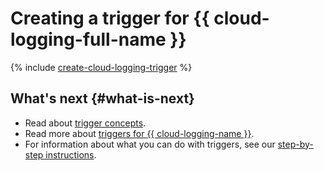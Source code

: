# Creating a trigger for {{ cloud-logging-full-name }}

{% include [create-cloud-logging-trigger](../../../_includes/functions/cloud-logging-trigger-create.md) %}

## What's next {#what-is-next}

- Read about [trigger concepts](../../concepts/trigger/index.md).
- Read more about [triggers for {{ cloud-logging-name }}](../../concepts/trigger/cloud-logging-trigger.md).
- For information about what you can do with triggers, see our [step-by-step instructions](../../operations/index.md).

